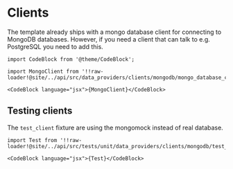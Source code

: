 # Clients

The template already ships with a mongo database client for connecting to MongoDB databases. However, if you need a client that can talk to e.g. PostgreSQL you need to add this.

```mdx-code-block
import CodeBlock from '@theme/CodeBlock';

import MongoClient from '!!raw-loader!@site/../api/src/data_providers/clients/mongodb/mongo_database_client.py';

<CodeBlock language="jsx">{MongoClient}</CodeBlock>
```

## Testing clients

The `test_client` fixture are using the mongomock instead of real database.

```mdx-code-block
import Test from '!!raw-loader!@site/../api/src/tests/unit/data_providers/clients/mongodb/test_mongo_database_client.py';

<CodeBlock language="jsx">{Test}</CodeBlock>
```
